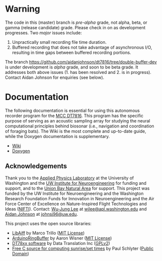 # Warning
The code in this (master) branch is _pre-alpha_ grade, not alpha, beta, or gamma (release candidate) grade. Please check in on as development progresses. Two _major_ issues include:
1. Unpractically small recording file time duration.
2. Buffered recording that does not take advantage of asynchronous I/O, resulting in time gaps between buffered recording portions.

The branch https://github.com/aidanjohnson/dt7816/tree/double-buffer-dev is under development is _alpha_ grade, and soon to be beta grade. It addresses both above issues (1. has been resolved and 2. is in progress). Contact Aidan Johnson for enquiries (see below).

# Documentation
The following documentation is essential for using this autonomous recorder program for the [MCC DT7816](https://www.mccdaq.com/Products/ARM-DAQ/DT7816). This program has the specific purpose of serving as an acoustic sampling array for studying the neural computational principles behind biosonar (i.e., navigation and coordination of foraging bats). The Wiki is the most complete and up-to-date guide, while the Doxygen documentation is supplementary. 
* [Wiki](https://github.com/aidanjohnson/dt7816/wiki)
* [Doxygen](https://github.com/aidanjohnson/dt7816/tree/f8a4ccb92a67c16e4d23e182c011c55ef94b3e6c/example-applications/dt78xx-examples/recorder/Documentation/html)

## Acknowledgements
Thank you to the [Applied Physics Laboratory](http://www.apl.washington.edu/) at the University of Washington and the [UW Institute for Neuroengineering](http://uwin.washington.edu/) for funding and support, and to the [Union Bay Natural Area](https://botanicgardens.uw.edu/center-for-urban-horticulture/visit/union-bay-natural-area/) for support. This project was funded by the UW Institute for Neuroengineering and the Washington Research Foundation Funds for Innovation in Neuroengineering and the Air Force Center of Excellence on Nature-Inspired Flight Technologies and Ideas ([NIFTI](http://nifti.washington.edu/)). Contact: [Wu-Jung Lee](https://leewujung.github.io/) at wjlee@apl.washington.edu and [Aidan Johnson](https://aidanjohnson.github.io/) at johnsj96@uw.edu.

This project uses the open source libraries:
* [LibAiff](http://aifftools.sourceforge.net/libaiff/) by Marco Trillo ([MIT License](https://opensource.org/licenses/mit-license.php))
* [ArduinoRingBuffer](https://github.com/wizard97/ArduinoRingBuffer) by Aaron Wisner ([MIT License](https://opensource.org/licenses/MIT))
* [DT78xx software](https://www.mccdaq.com/Products/ARM-DAQ/DT7816) by Data Translation Inc ([GPLv2](https://opensource.org/licenses/gpl-2.0.php))
* [Free C source for computing sunrise/set times](http://stjarnhimlen.se/english.html) by Paul Schlyter ([Public Domain](http://stjarnhimlen.se/snippets/snippets.(c)))
